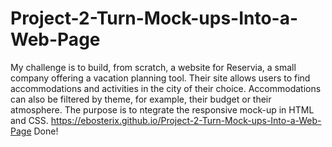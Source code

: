 # Project-2-Turn-Mock-ups-Into-a-Web-Page
My challenge is to build, from scratch, a website for Reservia, a small company offering a vacation planning tool. Their site allows users to find accommodations and activities in the city of their choice. Accommodations can also be filtered by theme, for example, their budget or their atmosphere. The purpose is to ntegrate the responsive mock-up in HTML and CSS.
https://ebosterix.github.io/Project-2-Turn-Mock-ups-Into-a-Web-Page
Done!
